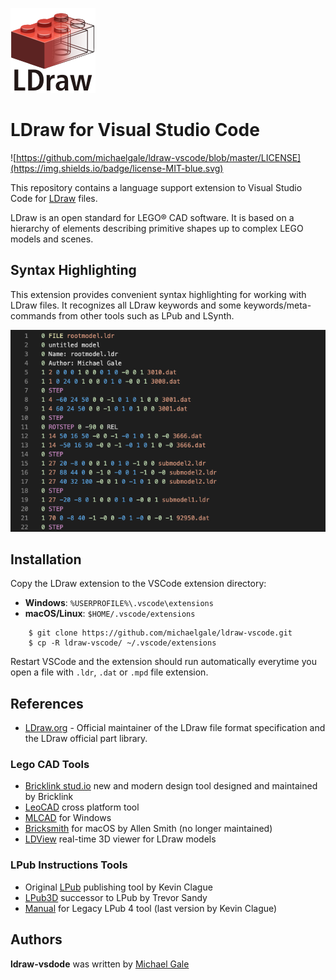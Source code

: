 ![Logo](./images/icon.png)

# LDraw for Visual Studio Code 

![https://github.com/michaelgale/ldraw-vscode/blob/master/LICENSE](https://img.shields.io/badge/license-MIT-blue.svg)


This repository contains a language support extension to Visual Studio Code for [LDraw](https://www.ldraw.org) files.

LDraw is an open standard for LEGO® CAD software.  It is based on a hierarchy of elements describing primitive shapes up to complex LEGO models and scenes. 

## Syntax Highlighting

This extension provides convenient syntax highlighting for working with LDraw files.  It recognizes all LDraw keywords and some keywords/meta-commands from other tools such as LPub and LSynth.

![Sample](./images/sample.png)


## Installation

Copy the LDraw extension to the VSCode extension directory:

- **Windows**: `%USERPROFILE%\.vscode\extensions`
- **macOS/Linux**: `$HOME/.vscode/extensions`

```shell
    $ git clone https://github.com/michaelgale/ldraw-vscode.git
    $ cp -R ldraw-vscode/ ~/.vscode/extensions
```

Restart VSCode and the extension should run automatically everytime you open a file with `.ldr`, `.dat` or `.mpd` file extension.

## References

- [LDraw.org](https://www.ldraw.org) - Official maintainer of the LDraw file format specification and the LDraw official part library.

### Lego CAD Tools

- [Bricklink stud.io](https://www.bricklink.com/v3/studio/download.page) new and modern design tool designed and maintained by Bricklink
- [LeoCAD](https://www.leocad.org) cross platform tool
- [MLCAD](http://mlcad.lm-software.com) for Windows
- [Bricksmith](http://bricksmith.sourceforge.net) for macOS by Allen Smith (no longer maintained)
- [LDView](http://ldview.sourceforge.net) real-time 3D viewer for LDraw models

### LPub Instructions Tools

- Original [LPub](http://lpub.binarybricks.nl) publishing tool by Kevin Clague
- [LPub3D](https://trevorsandy.github.io/lpub3d/) successor to LPub by Trevor Sandy
- [Manual](https://sites.google.com/site/workingwithlpub/lpub-4) for Legacy LPub 4 tool (last version by Kevin Clague)

## Authors

**ldraw-vsdode** was written by [Michael Gale](https://github.com/michaelgale)
